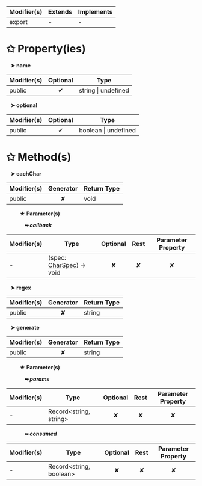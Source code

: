 | Modifier(s)                            | Extends                      | Implements                                    |
|----------------------------------------|------------------------------|-----------------------------------------------|
| export | - | - |

# &#10025; Property(ies)

&nbsp;&nbsp; **&#10148; name**

| Modifier(s)                               | Optional                           | Type                         |
|-------------------------------------------|:----------------------------------:|------------------------------|
| public | ✔ | string &#124; undefined |

&nbsp;&nbsp; **&#10148; optional**

| Modifier(s)                               | Optional                           | Type                         |
|-------------------------------------------|:----------------------------------:|------------------------------|
| public | ✔ | boolean &#124; undefined |

# &#10025; Method(s)

&nbsp;&nbsp; **&#10148; eachChar**

| Modifier(s)                              | Generator                          | Return Type                       |
|------------------------------------------|:----------------------------------:|-----------------------------------|
| public | ✘ | void |

&nbsp;&nbsp;&nbsp;&nbsp;&nbsp;&nbsp;&nbsp;&nbsp; **&#9733; Parameter(s)**

&nbsp;&nbsp;&nbsp;&nbsp;&nbsp;&nbsp;&nbsp;&nbsp;&nbsp;&nbsp;&nbsp; _**&#10149; callback**_

| Modifier(s)                              | Type                        | Optional                           | Rest                          | Parameter Property                          |
|------------------------------------------|-----------------------------|:----------------------------------:|:-----------------------------:|:-------------------------------------------:|
| - | (spec: [CharSpec](/router/class/route-recognizer/charspec.md)) =&gt; void | ✘  | ✘ | ✘ |

&nbsp;&nbsp; **&#10148; regex**

| Modifier(s)                              | Generator                          | Return Type                       |
|------------------------------------------|:----------------------------------:|-----------------------------------|
| public | ✘ | string |

&nbsp;&nbsp; **&#10148; generate**

| Modifier(s)                              | Generator                          | Return Type                       |
|------------------------------------------|:----------------------------------:|-----------------------------------|
| public | ✘ | string |

&nbsp;&nbsp;&nbsp;&nbsp;&nbsp;&nbsp;&nbsp;&nbsp; **&#9733; Parameter(s)**

&nbsp;&nbsp;&nbsp;&nbsp;&nbsp;&nbsp;&nbsp;&nbsp;&nbsp;&nbsp;&nbsp; _**&#10149; params**_

| Modifier(s)                              | Type                        | Optional                           | Rest                          | Parameter Property                          |
|------------------------------------------|-----------------------------|:----------------------------------:|:-----------------------------:|:-------------------------------------------:|
| - | Record&lt;string, string&gt; | ✘  | ✘ | ✘ |

&nbsp;&nbsp;&nbsp;&nbsp;&nbsp;&nbsp;&nbsp;&nbsp;&nbsp;&nbsp;&nbsp; _**&#10149; consumed**_

| Modifier(s)                              | Type                        | Optional                           | Rest                          | Parameter Property                          |
|------------------------------------------|-----------------------------|:----------------------------------:|:-----------------------------:|:-------------------------------------------:|
| - | Record&lt;string, boolean&gt; | ✘  | ✘ | ✘ |